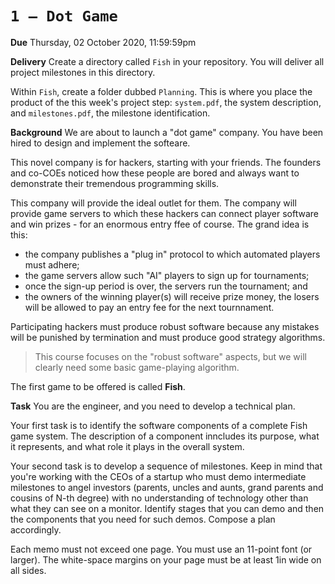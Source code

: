 # `1 — Dot Game`

**Due** Thursday, 02 October 2020, 11:59:59pm

**Delivery** Create a directory called `Fish` in your repository. You will deliver all project milestones in this directory.

Within `Fish`, create a folder dubbed `Planning`. This is where you place the product of the this week's project step: `system.pdf`, the system description, and `milestones.pdf`, the milestone identification.

**Background** We are about to launch a "dot game" company. You have been hired to design and implement the softeare. 

This novel company is for hackers, starting with your friends. The founders and co-COEs noticed how these people are bored and always want to demonstrate their tremendous programming skills.

This company will provide the ideal outlet for them. The company will provide game servers to which these hackers can connect player software and win prizes - for an enormous entry ffee of course. The grand idea is this:

- the company publishes a "plug in" protocol to which automated players must adhere;
- the game servers allow such "AI" players to sign up for tournaments;
- once the sign-up period is over, the servers run the tournament; and
- the owners of the winning player(s) will receive prize money, the losers will be allowed to pay an entry fee for the next tournnament.

Participating hackers must produce robust software because any mistakes will be punished by termination and must produce good strategy algorithms.

> This course focuses on the "robust software" aspects, but we will clearly need some basic game-playing algorithm.

The first game to be offered is called **Fish**.

**Task** You are the engineer, and you need to develop a technical plan.

Your first task is to identify the software components of a complete Fish game system. The description of a component inncludes its purpose, what it represents, and what role it plays in the overall system.

Your second task is to develop a sequence of milestones. Keep in mind that you're working with the CEOs of a startup who must demo intermediate milestones to angel investors (parents, uncles and aunts, grand parents and cousins of N-th degree) with no understanding of technology other than what they can see on a monitor. Identify stages that you can demo and then the components that you need for such demos. Compose a plan accordingly.

Each memo must not exceed one page. You must use an 11-point font (or larger). The white-space margins on your page must be at least 1in wide on all sides.

